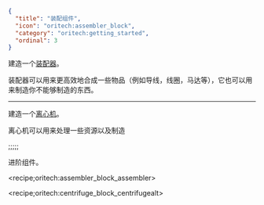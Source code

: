 ```json
{
  "title": "装配组件",
  "icon": "oritech:assembler_block",
  "category": "oritech:getting_started",
  "ordinal": 3
}
```

建造一个[装配器](^oritech:processing/assembler)。

装配器可以用来更高效地合成一些物品（例如导线，线圈，马达等），它也可以用来制造你不能够制造的东西。

---

建造一个[离心机](^oritech:processing/centrifuge)。

离心机可以用来处理一些资源以及制造

;;;;;

进阶组件。

<recipe;oritech:assembler_block_assembler>

<recipe;oritech:centrifuge_block_centrifugealt>

